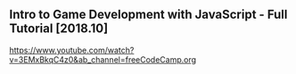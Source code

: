 ## Intro to Game Development with JavaScript - Full Tutorial [2018.10]
https://www.youtube.com/watch?v=3EMxBkqC4z0&ab_channel=freeCodeCamp.org


